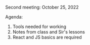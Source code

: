 Second meeting: October 25, 2022 

Agenda: 
1. Tools needed for working 
2. Notes from class and Sir's lessons
3. React and JS basics are required

